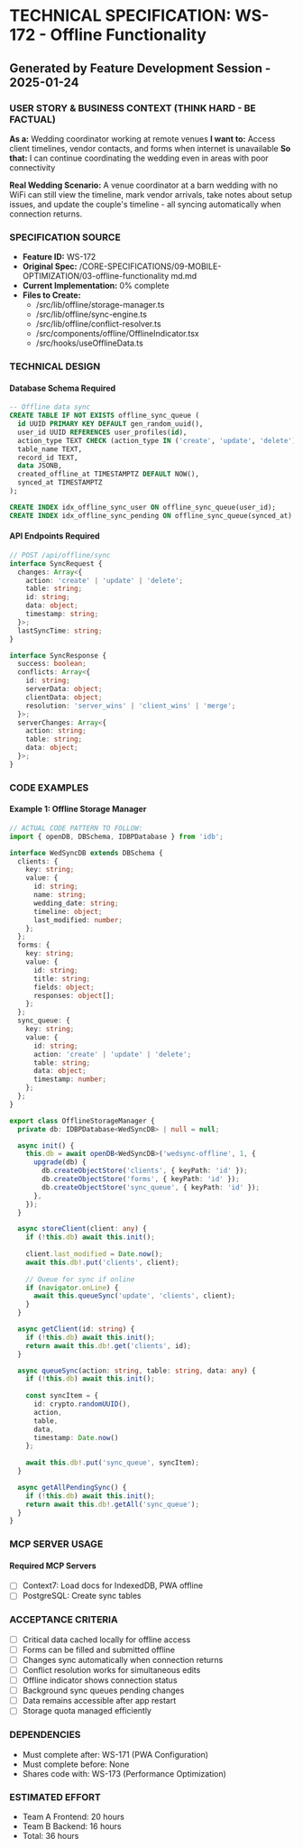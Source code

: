 # TECHNICAL SPECIFICATION: WS-172 - Offline Functionality
## Generated by Feature Development Session - 2025-01-24

### USER STORY & BUSINESS CONTEXT (THINK HARD - BE FACTUAL)
**As a:** Wedding coordinator working at remote venues
**I want to:** Access client timelines, vendor contacts, and forms when internet is unavailable
**So that:** I can continue coordinating the wedding even in areas with poor connectivity

**Real Wedding Scenario:**
A venue coordinator at a barn wedding with no WiFi can still view the timeline, mark vendor arrivals, take notes about setup issues, and update the couple's timeline - all syncing automatically when connection returns.

### SPECIFICATION SOURCE
- **Feature ID:** WS-172
- **Original Spec:** /CORE-SPECIFICATIONS/09-MOBILE-OPTIMIZATION/03-offline-functionality md.md
- **Current Implementation:** 0% complete
- **Files to Create:**
  - /src/lib/offline/storage-manager.ts
  - /src/lib/offline/sync-engine.ts
  - /src/lib/offline/conflict-resolver.ts
  - /src/components/offline/OfflineIndicator.tsx
  - /src/hooks/useOfflineData.ts

### TECHNICAL DESIGN

#### Database Schema Required
```sql
-- Offline data sync
CREATE TABLE IF NOT EXISTS offline_sync_queue (
  id UUID PRIMARY KEY DEFAULT gen_random_uuid(),
  user_id UUID REFERENCES user_profiles(id),
  action_type TEXT CHECK (action_type IN ('create', 'update', 'delete')),
  table_name TEXT,
  record_id TEXT,
  data JSONB,
  created_offline_at TIMESTAMPTZ DEFAULT NOW(),
  synced_at TIMESTAMPTZ
);

CREATE INDEX idx_offline_sync_user ON offline_sync_queue(user_id);
CREATE INDEX idx_offline_sync_pending ON offline_sync_queue(synced_at) WHERE synced_at IS NULL;
```

#### API Endpoints Required
```typescript
// POST /api/offline/sync
interface SyncRequest {
  changes: Array<{
    action: 'create' | 'update' | 'delete';
    table: string;
    id: string;
    data: object;
    timestamp: string;
  }>;
  lastSyncTime: string;
}

interface SyncResponse {
  success: boolean;
  conflicts: Array<{
    id: string;
    serverData: object;
    clientData: object;
    resolution: 'server_wins' | 'client_wins' | 'merge';
  }>;
  serverChanges: Array<{
    action: string;
    table: string;
    data: object;
  }>;
}
```

### CODE EXAMPLES

#### Example 1: Offline Storage Manager
```typescript
// ACTUAL CODE PATTERN TO FOLLOW:
import { openDB, DBSchema, IDBPDatabase } from 'idb';

interface WedSyncDB extends DBSchema {
  clients: {
    key: string;
    value: {
      id: string;
      name: string;
      wedding_date: string;
      timeline: object;
      last_modified: number;
    };
  };
  forms: {
    key: string;
    value: {
      id: string;
      title: string;
      fields: object;
      responses: object[];
    };
  };
  sync_queue: {
    key: string;
    value: {
      id: string;
      action: 'create' | 'update' | 'delete';
      table: string;
      data: object;
      timestamp: number;
    };
  };
}

export class OfflineStorageManager {
  private db: IDBPDatabase<WedSyncDB> | null = null;

  async init() {
    this.db = await openDB<WedSyncDB>('wedsync-offline', 1, {
      upgrade(db) {
        db.createObjectStore('clients', { keyPath: 'id' });
        db.createObjectStore('forms', { keyPath: 'id' });
        db.createObjectStore('sync_queue', { keyPath: 'id' });
      },
    });
  }

  async storeClient(client: any) {
    if (!this.db) await this.init();
    
    client.last_modified = Date.now();
    await this.db!.put('clients', client);
    
    // Queue for sync if online
    if (navigator.onLine) {
      await this.queueSync('update', 'clients', client);
    }
  }

  async getClient(id: string) {
    if (!this.db) await this.init();
    return await this.db!.get('clients', id);
  }

  async queueSync(action: string, table: string, data: any) {
    if (!this.db) await this.init();
    
    const syncItem = {
      id: crypto.randomUUID(),
      action,
      table,
      data,
      timestamp: Date.now()
    };
    
    await this.db!.put('sync_queue', syncItem);
  }

  async getAllPendingSync() {
    if (!this.db) await this.init();
    return await this.db!.getAll('sync_queue');
  }
}
```

### MCP SERVER USAGE

#### Required MCP Servers
- [ ] Context7: Load docs for IndexedDB, PWA offline
- [ ] PostgreSQL: Create sync tables

### ACCEPTANCE CRITERIA
- [ ] Critical data cached locally for offline access
- [ ] Forms can be filled and submitted offline
- [ ] Changes sync automatically when connection returns
- [ ] Conflict resolution works for simultaneous edits
- [ ] Offline indicator shows connection status
- [ ] Background sync queues pending changes
- [ ] Data remains accessible after app restart
- [ ] Storage quota managed efficiently

### DEPENDENCIES
- Must complete after: WS-171 (PWA Configuration)
- Must complete before: None
- Shares code with: WS-173 (Performance Optimization)

### ESTIMATED EFFORT
- Team A Frontend: 20 hours
- Team B Backend: 16 hours
- Total: 36 hours